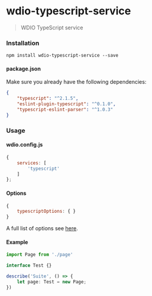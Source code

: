 # wdio-typescript-service

> WDIO TypeScript service  

### Installation

```
npm install wdio-typescript-service --save
```

####  package.json

Make sure you already have the following dependencies: 

```json
{
	"typescript": "^2.1.5",
	"eslint-plugin-typescript": "^0.1.0",
	"typescript-eslint-parser": "^1.0.3"
}
```

### Usage

#### wdio.config.js

```js
{
	services: [
		'typescript'
	]
};
```

#### Options

```js
{
	typescriptOptions: { }
}
```

A full list of options see [here](https://github.com/TypeStrong/ts-node).


#### Example

```typescript
import Page from './page'

interface Test {}

describe('Suite', () => {
	let page: Test = new Page;
})
```

